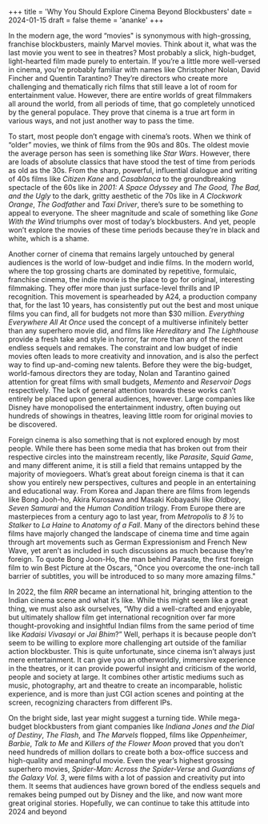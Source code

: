 +++
title = 'Why You Should Explore Cinema Beyond Blockbusters'
date = 2024-01-15
draft = false
theme = 'ananke'
+++




In the modern age, the word “movies" is synonymous with high-grossing, franchise blockbusters, mainly Marvel movies. Think about it, what was the last movie you went to see in theatres? Most probably a slick, high-budget, light-hearted film made purely to entertain. If you’re a little more well-versed in cinema, you're probably familiar with names like Christopher Nolan, David Fincher and Quentin Tarantino? They’re directors who create more challenging and thematically rich films that still leave a lot of room for entertainment value. However, there are entire worlds of great filmmakers all around the world, from all periods of time, that go completely unnoticed by the general populace. They prove that cinema is a true art form in various ways, and not just another way to pass the time.

To start, most people don’t engage with cinema’s roots. When we think of “older” movies, we think of films from the 90s and 80s. The oldest movie the average person has seen is something like *Star Wars*. However, there are loads of absolute classics that have stood the test of time from periods as old as the 30s. From the sharp, powerful, influential dialogue and writing of 40s films like *Citizen Kane* and *Casablanca* to the groundbreaking spectacle of the 60s like in *2001: A Space Odyssey* and *The Good, The Bad, and the Ugly* to the dark, gritty aesthetic of the 70s like in *A Clockwork Orange*, *The Godfather* and *Taxi Driver*, there’s sure to be something to appeal to everyone. The sheer magnitude and scale of something like *Gone With the Wind* triumphs over most of today’s blockbusters. And yet, people won’t explore the movies of these time periods because they’re in black and white, which is a shame.

Another corner of cinema that remains largely untouched by general audiences is the world of low-budget and indie films. In the modern world, where the top grossing charts are dominated by repetitive, formulaic, franchise cinema, the indie movie is the place to go for original, interesting filmmaking. They offer more than just surface-level thrills and IP recognition. This movement is spearheaded by A24, a production company that, for the last 10 years, has consistently put out the best and most unique films you can find, all for budgets not more than $30 million. *Everything Everywhere All At Once* used the concept of a multiverse infinitely better than any superhero movie did, and films like *Hereditary* and *The Lighthouse* provide a fresh take and style in horror, far more than any of the recent endless sequels and remakes. The constraint and low budget of indie movies often leads to more creativity and innovation, and is also the perfect way to find up-and-coming new talents. Before they were the big-budget, world-famous directors they are today, Nolan and Tarantino gained attention for great films with small budgets, *Memento* and *Reservoir Dogs* respectively. The lack of general attention towards these works can’t entirely be placed upon general audiences, however. Large companies like Disney have monopolised the entertainment industry, often buying out hundreds of showings in theatres, leaving little room for original movies to be discovered.

Foreign cinema is also something that is not explored enough by most people. While there has been some media that has broken out from their respective circles into the mainstream recently, like *Parasite*, *Squid Game*, and many different anime, it is still a field that remains untapped by the majority of moviegoers. What’s great about foreign cinema is that it can show you entirely new perspectives, cultures and people in an entertaining and educational way. From Korea and Japan there are films from legends like Bong Jooh-ho, Akira Kurosawa and Masaki Kobayashi like *Oldboy*, *Seven Samurai* and the *Human Condition* trilogy. From Europe there are masterpieces from a century ago to last year, from *Metropolis* to *8 ½* to *Stalker* to *La Haine* to *Anatomy of a Fall*. Many of the directors behind these films have majorly changed the landscape of cinema time and time again through art movements such as German Expressionism and French New Wave, yet aren’t as included in such discussions as much because they’re foreign. To quote Bong Joon-Ho, the man behind Parasite, the first foreign film to win Best Picture at the Oscars, "Once you overcome the one-inch tall barrier of subtitles, you will be introduced to so many more amazing films."
  
In 2022, the film *RRR* became an international hit, bringing attention to the Indian cinema scene and what it’s like. While this might seem like a great thing, we must also ask ourselves, “Why did a well-crafted and enjoyable, but ultimately shallow film get international recognition over far more thought-provoking and insightful Indian films from the same period of time like *Kadaisi Vivasayi* or *Jai Bhim*?” Well, perhaps it is because people don’t seem to be willing to explore more challenging art outside of the familiar action blockbuster. This is quite unfortunate, since cinema isn’t always just mere entertainment. It can give you an otherworldly, immersive experience in the theatres, or it can provide powerful insight and criticism of the world, people and society at large. It combines other artistic mediums such as music, photography, art and theatre to create an incomparable, holistic experience, and is more than just CGI action scenes and pointing at the screen, recognizing characters from different IPs. 

On the bright side, last year might suggest a turning tide. While mega-budget blockbusters from giant companies like *Indiana Jones and the Dial of Destiny*, *The Flash*, and *The Marvels* flopped, films like *Oppenheimer*, *Barbie*, *Talk to Me* and *Killers of the Flower Moon* proved that you don’t need hundreds of million dollars to create both a box-office success and high-quality and meaningful movie. Even the year’s highest grossing superhero movies, *Spider-Man: Across the Spider-Verse* and *Guardians of the Galaxy Vol. 3*, were films with a lot of passion and creativity put into them. It seems that audiences have grown bored of the endless sequels and remakes being pumped out by Disney and the like, and now want more great original stories. Hopefully, we can continue to take this attitude into 2024 and beyond